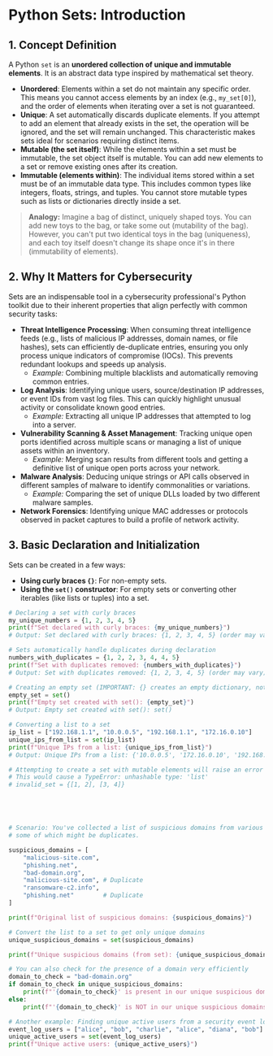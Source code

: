 # Python Sets: Introduction

## 1. Concept Definition

A Python `set` is an **unordered collection of unique and immutable elements**. It is an abstract data type inspired by mathematical set theory.

* **Unordered**: Elements within a set do not maintain any specific order. This means you cannot access elements by an index (e.g., `my_set[0]`), and the order of elements when iterating over a set is not guaranteed.
* **Unique**: A set automatically discards duplicate elements. If you attempt to add an element that already exists in the set, the operation will be ignored, and the set will remain unchanged. This characteristic makes sets ideal for scenarios requiring distinct items.
* **Mutable (the set itself)**: While the elements within a set must be immutable, the set object itself is mutable. You can add new elements to a set or remove existing ones after its creation.
* **Immutable (elements within)**: The individual items stored within a set must be of an immutable data type. This includes common types like integers, floats, strings, and tuples. You cannot store mutable types such as lists or dictionaries directly inside a set.

> **Analogy:** Imagine a bag of distinct, uniquely shaped toys. You can add new toys to the bag, or take some out (mutability of the bag). However, you can't put two identical toys in the bag (uniqueness), and each toy itself doesn't change its shape once it's in there (immutability of elements).

## 2. Why It Matters for Cybersecurity

Sets are an indispensable tool in a cybersecurity professional's Python toolkit due to their inherent properties that align perfectly with common security tasks:

* **Threat Intelligence Processing**: When consuming threat intelligence feeds (e.g., lists of malicious IP addresses, domain names, or file hashes), sets can efficiently de-duplicate entries, ensuring you only process unique indicators of compromise (IOCs). This prevents redundant lookups and speeds up analysis.
    * *Example:* Combining multiple blacklists and automatically removing common entries.
* **Log Analysis**: Identifying unique users, source/destination IP addresses, or event IDs from vast log files. This can quickly highlight unusual activity or consolidate known good entries.
    * *Example:* Extracting all unique IP addresses that attempted to log into a server.
* **Vulnerability Scanning & Asset Management**: Tracking unique open ports identified across multiple scans or managing a list of unique assets within an inventory.
    * *Example:* Merging scan results from different tools and getting a definitive list of unique open ports across your network.
* **Malware Analysis**: Deducing unique strings or API calls observed in different samples of malware to identify commonalities or variations.
    * *Example:* Comparing the set of unique DLLs loaded by two different malware samples.
* **Network Forensics**: Identifying unique MAC addresses or protocols observed in packet captures to build a profile of network activity.

## 3. Basic Declaration and Initialization

Sets can be created in a few ways:

* **Using curly braces `{}`**: For non-empty sets.
* **Using the `set()` constructor**: For empty sets or converting other iterables (like lists or tuples) into a set.

```python
# Declaring a set with curly braces
my_unique_numbers = {1, 2, 3, 4, 5}
print(f"Set declared with curly braces: {my_unique_numbers}")
# Output: Set declared with curly braces: {1, 2, 3, 4, 5} (order may vary)

# Sets automatically handle duplicates during declaration
numbers_with_duplicates = {1, 2, 2, 3, 4, 4, 5}
print(f"Set with duplicates removed: {numbers_with_duplicates}")
# Output: Set with duplicates removed: {1, 2, 3, 4, 5} (order may vary)

# Creating an empty set (IMPORTANT: {} creates an empty dictionary, not a set)
empty_set = set()
print(f"Empty set created with set(): {empty_set}")
# Output: Empty set created with set(): set()

# Converting a list to a set
ip_list = ["192.168.1.1", "10.0.0.5", "192.168.1.1", "172.16.0.10"]
unique_ips_from_list = set(ip_list)
print(f"Unique IPs from a list: {unique_ips_from_list}")
# Output: Unique IPs from a list: {'10.0.0.5', '172.16.0.10', '192.168.1.1'} (order may vary)

# Attempting to create a set with mutable elements will raise an error
# This would cause a TypeError: unhashable type: 'list'
# invalid_set = {[1, 2], [3, 4]}





# Scenario: You've collected a list of suspicious domains from various sources,
# some of which might be duplicates.

suspicious_domains = [
    "malicious-site.com",
    "phishing.net",
    "bad-domain.org",
    "malicious-site.com", # Duplicate
    "ransomware-c2.info",
    "phishing.net"        # Duplicate
]

print(f"Original list of suspicious domains: {suspicious_domains}")

# Convert the list to a set to get only unique domains
unique_suspicious_domains = set(suspicious_domains)

print(f"Unique suspicious domains (from set): {unique_suspicious_domains}")

# You can also check for the presence of a domain very efficiently
domain_to_check = "bad-domain.org"
if domain_to_check in unique_suspicious_domains:
    print(f"'{domain_to_check}' is present in our unique suspicious domains list.")
else:
    print(f"'{domain_to_check}' is NOT in our unique suspicious domains list.")

# Another example: Finding unique active users from a security event log
event_log_users = ["alice", "bob", "charlie", "alice", "diana", "bob"]
unique_active_users = set(event_log_users)
print(f"Unique active users: {unique_active_users}")